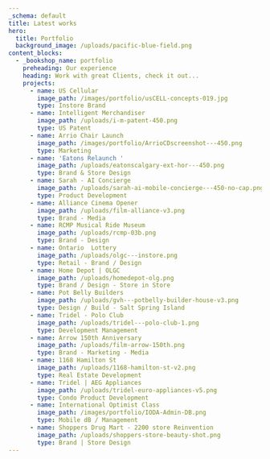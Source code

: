 ```yaml
---
_schema: default
title: Latest works
hero:
  title: Portfolio
  background_image: /uploads/pacific-blue-field.png
content_blocks:
  - _bookshop_name: portfolio
    preheading: Our experience
    heading: Work with great Clients, check it out...
    projects:
      - name: US Cellular
        image_path: /images/portfolio/usCELL-concepts-019.jpg
        type: Instore Brand
      - name: Intelligent Merchandiser
        image_path: /uploads/i-m-patent-450.png
        type: US Patent
      - name: Arrio Chair Launch
        image_path: /images/portfolio/ArrioCDscreenshot---450.png
        type: Marketing
      - name: 'Eatons Relaunch '
        image_path: /uploads/eatonscalgary-ext-hor---450.png
        type: Brand & Store Design
      - name: Sarah - AI Concierge
        image_path: /uploads/sarah-ai-mobile-concierge---450-no-cap.png
        type: Product Development
      - name: Alliance Cinema Opener
        image_path: /uploads/film-alliance-v3.png
        type: Brand - Media
      - name: RCMP Musical Ride Museum
        image_path: /uploads/rcmp-03b.png
        type: Brand - Design
      - name: Ontario  Lottery
        image_path: /uploads/olgc---instore.png
        type: Retail - Brand / Design
      - name: Home Depot | OLGC
        image_path: /uploads/homedepot-olg.png
        type: Brand / Design - Store in Store
      - name: Pot Belly Builders
        image_path: /uploads/gvh---potbelly-builder-house-v3.png
        type: Design / Build - Salt Spring Island
      - name: Tridel - Polo Club
        image_path: /uploads/tridel---polo-club-1.png
        type: Development Management
      - name: Arrow 150th Anniversary
        image_path: /uploads/film-arrow-150th.png
        type: Brand - Marketing - Media
      - name: 1168 Hamilton St
        image_path: /uploads/1168-hamilton-st-v2.png
        type: Real Estate Development
      - name: Tridel | AEG Appliances
        image_path: /uploads/tridel-euro-appliances-v5.png
        type: Condo Product Development
      - name: International Optimist Class
        image_path: /images/portfolio/IODA-Admin-DB.png
        type: Mobile dB / Management
      - name: Shoppers Drug Mart - 2200 store Reinvention
        image_path: /uploads/shoppers-store-beauty-shot.png
        type: Brand | Store Design
---
```


